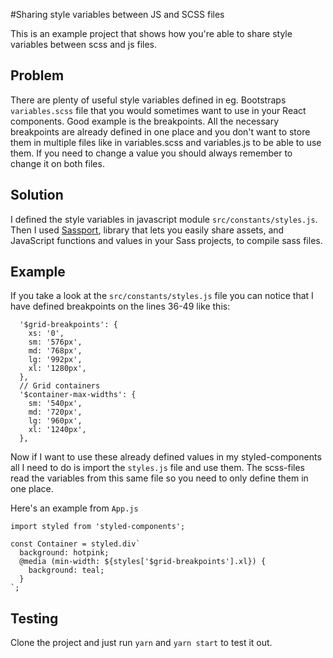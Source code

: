 #Sharing style variables between JS and SCSS files

This is an example project that shows how you're able to share style variables between scss and js files.

## Problem
There are plenty of useful style variables defined in eg. Bootstraps `variables.scss` file that you would sometimes want to use in your React components. Good example is the breakpoints. All the necessary breakpoints are already defined in one place and you don't want to store them in multiple files like in variables.scss and variables.js to be able to use them. If you need to change a value you should always remember to change it on both files. 

## Solution
I defined the style variables in javascript module `src/constants/styles.js`. Then I used <a href="https://github.com/davidkpiano/sassport">Sassport</a>, library that lets you easily share assets, and JavaScript functions and values in your Sass projects, to compile sass files. 

## Example
If you take a look at the `src/constants/styles.js` file you can notice that I have defined breakpoints on the lines 36-49 like this:
```
  '$grid-breakpoints': {
    xs: '0',
    sm: '576px',
    md: '768px',
    lg: '992px',
    xl: '1280px',
  },
  // Grid containers
  '$container-max-widths': {
    sm: '540px',
    md: '720px',
    lg: '960px',
    xl: '1240px',
  },
```
Now if I want to use these already defined values in my styled-components all I need to do is import the `styles.js` file and use them. The scss-files read the variables from this same file so you need to only define them in one place.

Here's an example from `App.js`

```
import styled from 'styled-components';

const Container = styled.div`
  background: hotpink;
  @media (min-width: ${styles['$grid-breakpoints'].xl}) {
    background: teal;
  }
`;
```

## Testing
Clone the project and just run `yarn` and `yarn start` to test it out.
